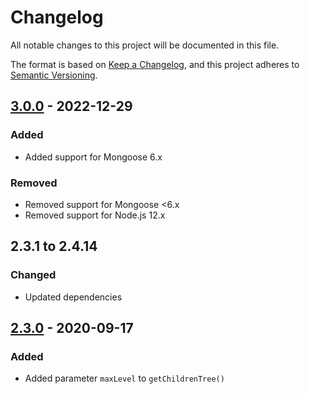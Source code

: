 # Changelog

All notable changes to this project will be documented in this file.

The format is based on [Keep a Changelog](https://keepachangelog.com/en/1.0.0/),
and this project adheres to [Semantic Versioning](https://semver.org/spec/v2.0.0.html).

## [3.0.0](https://github.com/vikpe/mongoose-mpath/releases/tag/v3.0.0) - 2022-12-29

### Added

- Added support for Mongoose 6.x

### Removed

- Removed support for Mongoose <6.x
- Removed support for Node.js 12.x

## 2.3.1 to 2.4.14

### Changed

- Updated dependencies

## [2.3.0](https://github.com/vikpe/mongoose-mpath/releases/tag/v2.3.0) - 2020-09-17

### Added

- Added parameter `maxLevel` to `getChildrenTree()`
